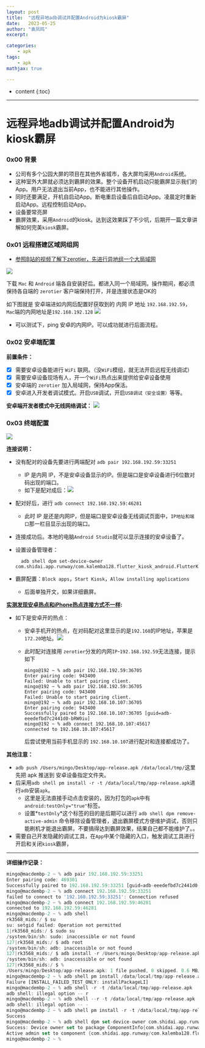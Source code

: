 ```yaml
---
layout: post
title:  "远程异地adb调试并配置Android为kiosk霸屏"
date:   2023-05-25
author: "袁凤鸣"
excerpt: 

categories: 
    - apk
tags: 
    - apk 
mathjax: true

---
```

* content
{:toc}
---


# 远程异地adb调试并配置Android为kiosk霸屏

### 0x00 背景
- 公司有多个公园大屏的项目在其他外省城市，各大屏均采用`Android`系统。
- 这种室外大屏就必须达到霸屏的效果。整个设备开机启动只能霸屏显示我们的App。用户无法退出当前App，也不能进行其他操作。
- 同时还要满足，开机自启动App。断电重启设备后自启动App。凌晨定时重新启动App。远程控制启动App。
- 设备要常亮屏
- 霸屏效果，采用`Android`的kiosk。达到这效果踩了不少坑，后期开一篇文章讲解如何完美`kiosk`霸屏。








### 0x01 远程搭建区域网组网

- [参照B站的视频了解下zerotier，先进行异地组一个大局域网](https://www.bilibili.com/video/BV1hK4y1L7ND/?spm_id_from=333.788.recommend_more_video.-1&vd_source=105da3da61ce39bd0f662b7be9e104d8)

![](https://yfmingo.oss-cn-beijing.aliyuncs.com/images/202305240916365.png)


下载 `Mac` 和 `Android` 端各自安装好后。都进入同一个局域网。操作期间，都必须保持各自端的 `zerotier` 客户端保持打开，并是连接状态是OK的

如下图就是  安卓端进如内网后配置好获取到的 内网 IP 地址 `192.168.192.59`，`Mac`端的内网地址是`192.168.192.128`
![](https://yfmingo.oss-cn-beijing.aliyuncs.com/images/dap.png)

- 可以测试下，ping 安卓的内网IP。可以成功就进行后面流程。


### 0x02 安卓端配置

**前置条件：**
- [x] 需要安卓设备能进行 `WiFi` 联网。（没`WiFi`模组，就无法开启远程无线调试）
- [x] 需要安卓设备现场有人，开一个`WiFi`热点出来提供给安卓设备使用
- [x] 安卓端的 `zerotier` 加入局域网，保持App保活。
- [x] 安卓进入开发者调试模式。开启`USB`调试，开启`USB调试（安全设置）`等等。

**安卓端开发者模式中无线网络调试：**
![](https://yfmingo.oss-cn-beijing.aliyuncs.com/images/202305240950411.png)

### 0x03 终端配置

![](https://yfmingo.oss-cn-beijing.aliyuncs.com/images/202305240945130.png)

**连接说明：**
- 没有配对的设备先要进行两端配对 `adb pair 192.168.192.59:33251`
    - IP 是内网 IP，不是安卓设备显示的IP。但是端口是安卓设备进行6位数对码出现的端口。
    - 如下是配对成后：![](https://yfmingo.oss-cn-beijing.aliyuncs.com/images/202305241010441.png)
- 配对好后，进行 `adb connect 192.168.192.59:46281`
    - 此时 IP 是还是内网IP，但是端口是安卓设备无线调试页面中，`IP地址和端口`那一栏目显示出现的端口。
- 连接成功后。本地的电脑`Android Studio`就可以显示连接的安卓设备了。
- 设置设备管理者：

        adb shell dpm set-device-owner com.shidai.app.runway/com.kalemba128.flutter_kiosk_android.FlutterKioskAndroidPlugin
        
- 霸屏配置：`Block apps`，`Start Kiosk`，`Allow installing applications`
    - 后面单独开文，如果详细霸屏。

    
**<u>实测发现安卓热点和iPhone热点连接方式不一样</u>:**
- 如下是安卓开的热点：
    - 安卓手机开的热点，在对码配对这里显示的是`192.168`的IP地址，苹果是`172.20`地址。![](https://yfmingo.oss-cn-beijing.aliyuncs.com/images/202305241025329.png)
    - 此时配对连接用 `zerotier`分发的内网`IP`-`192.168.192.59`无法连接，提示如下

        ```
        mingo@192 ~ % adb pair 192.168.192.59:36705   
        Enter pairing code: 943400
        Failed: Unable to start pairing client.
        mingo@192 ~ % adb pair 192.168.192.59:36705
        Enter pairing code: 943400
        Failed: Unable to start pairing client.
        mingo@192 ~ % adb pair 192.168.10.107:36705
        Enter pairing code: 943400
        Successfully paired to 192.168.10.107:36705 [guid=adb-eeedefbd7c2441d0-bRW0iu]
        mingo@192 ~ % adb connect 192.168.10.107:45617                   
        connected to 192.168.10.107:45617
        ```
        后尝试使用当前手机显示的 `192.168.10.107`进行配对和连接都成功了。



**其他注意：**
- `adb push /Users/mingo/Desktop/app-release.apk /data/local/tmp/`这里先把 apk 推送到 安卓设备指定文件夹。
- 后采用`adb shell pm install -r -t /data/local/tmp/app-release.apk`进行`adb`安装`apk`。
    - 这里是无法直接手动点击安装的，因为打包的`apk`中有	`android:testOnly="true"`标签。
    - 设置*`testOnly`*这个标签的目的是后期可以进行 `adb shell dpm remove-active-admin` 命令移除设备管理者，退出霸屏模式方便维护调试，否则只能刷机才能退出霸屏。不要搞得达到霸屏效果，结果自己都不能维护了。。
- 需要自己开发隐藏的调试工具，在`App`中某个隐藏的入口，触发调试工具进行开启和关闭`kiosk`霸屏，



-------------------
**详细操作记录：**
``` Dart
mingo@macdembp-2 ~ % adb pair 192.168.192.59:33251
Enter pairing code: 469301
Successfully paired to 192.168.192.59:33251 [guid=adb-eeedefbd7c2441d0-bRW0iu]
mingo@macdembp-2 ~ % adb connect 192.168.192.59:33251
failed to connect to '192.168.192.59:33251': Connection refused
mingo@macdembp-2 ~ % adb connect 192.168.192.59:46281
connected to 192.168.192.59:46281
mingo@macdembp-2 ~ % adb shell 
rk3568_mids:/ $ su                                                                                                     
su: setgid failed: Operation not permitted
1|rk3568_mids:/ $ sudo su
/system/bin/sh: sudo: inaccessible or not found
127|rk3568_mids:/ $ adb root        
/system/bin/sh: adb: inaccessible or not found
127|rk3568_mids:/ $ adb install -r /Users/mingo/Desktop/app-release.apk 
/system/bin/sh: adb: inaccessible or not found
127|rk3568_mids:/ $ %                                                                                                   mingo@macdembp-2 ~ % adb push /Users/mingo/Desktop/app-release.apk /data/local/tmp/
/Users/mingo/Desktop/app-release.apk: 1 file pushed, 0 skipped. 0.6 MB/s (56891298 bytes in 85.867s)
mingo@macdembp-2 ~ % adb shell pm install /data/local/tmp/app-release.apk
Failure [INSTALL_FAILED_TEST_ONLY: installPackageLI]
mingo@macdembp-2 ~ % adb shell -r -t /data/local/tmp/app-release.apk     
adb shell: illegal option -- r
mingo@macdembp-2 ~ % adb shell --r -t /data/local/tmp/app-release.apk
adb shell: illegal option -- -
mingo@macdembp-2 ~ % adb shell pm install -r -t /data/local/tmp/app-release.apk
Success
mingo@macdembp-2 ~ % adb shell dpm set-device-owner com.shidai.app.runway/com.kalemba128.flutter_kiosk_android.FlutterKioskAndroidPlugin
Success: Device owner set to package ComponentInfo{com.shidai.app.runway/com.kalemba128.flutter_kiosk_android.FlutterKioskAndroidPlugin}
Active admin set to component {com.shidai.app.runway/com.kalemba128.flutter_kiosk_android.FlutterKioskAndroidPlugin}
mingo@macdembp-2 ~ % 
```